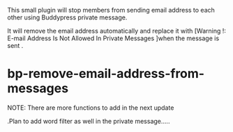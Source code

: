 This small plugin will stop members from sending email address to each other using Buddypress private message. 

It will  remove the email address automatically and replace it with [Warning !: E-mail Address Is Not Allowed In Private Messages ]when the message is sent .


bp-remove-email-address-from-messages
=====================================

NOTE: There are more functions to add in the next update

.Plan to add word filter as well in the private message.....

